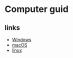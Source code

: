 # Computer guid

## links 

* [Windows](https://stackoverflow.com/questions/48432994/c-read-machine-guid-via-reggetvalue)
* [macOS](https://stackoverflow.com/questions/11999886/get-machine-id-of-mac-os-x)
* [linux](https://stackoverflow.com/questions/18623295/linux-equivalent-of-machineguid)
